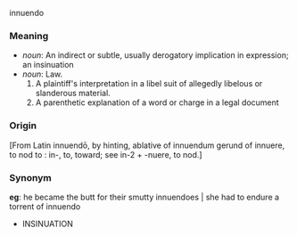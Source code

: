 innuendo
### Meaning
+ _noun_: An indirect or subtle, usually derogatory implication in expression; an insinuation
+ _noun_: Law.
   1. A plaintiff's interpretation in a libel suit of allegedly libelous or slanderous material.
   2. A parenthetic explanation of a word or charge in a legal document

### Origin

[From Latin innuendō, by hinting, ablative of innuendum gerund of innuere, to nod to : in-, to, toward; see in-2 + -nuere, to nod.]

### Synonym

__eg__: he became the butt for their smutty innuendoes | she had to endure a torrent of innuendo

+ INSINUATION


